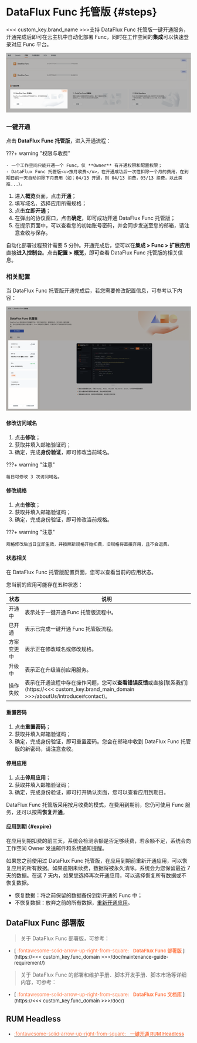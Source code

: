 # DataFlux Func 托管版 {#steps}

<<< custom_key.brand_name >>>支持 DataFlux Func 托管版一键开通服务，开通完成后即可在云主机中自动化部署 Func，同时在工作空间的**集成**可以快速登录对应 Func 平台。

![](img/automata-1.png)

### 一键开通

点击 **DataFlux Func 托管版**，进入开通流程：

???+ warning "权限与收费"

    - 一个工作空间只能开通一个 Func，仅 **Owner** 有开通权限和配置权限；  
    - DataFlux Func 托管版<u>按月收费</u>，在开通成功后一次性扣除一个月的费用，在到期日前一天自动扣除下月费用（如：04/13 开通，则 04/13 扣费，05/13 扣费，以此类推...）。

1. 进入**概览**页面，点击**开通**；
2. 填写域名、选择应用所需规格；
3. 点击**立即开通**；       
3. 在弹出的协议窗口，点击**确定**，即可成功开通 DataFlux Func 托管版；
4. 在提示页面中，可以查看您的初始账号密码，并会同步发送至您的邮箱，请注意查收与保存。     

自动化部署过程预计需要 5 分钟。开通完成后，您可以在**集成 > Func > 扩展应用**直接**进入控制台**。点击**配置 > 概览**，即可查看 DataFlux Func 托管版的相关信息。


### 相关配置

当 DataFlux Func 托管版开通完成后，若您需要修改配置信息，可参考以下内容：

![](img/automata-3.png)

#### 修改访问域名

1. 点击**修改**；
2. 获取并填入邮箱验证码；
3. 确定，完成**身份验证**，即可修改当前域名。

???+ warning "注意"

    每日可修改 3 次访问域名。


#### 修改规格

1. 点击**修改**；
2. 获取并填入邮箱验证码；
3. 确定，完成身份验证，即可修改当前规格。

???+ warning "注意"

    规格修改后当日立即生效，并按照新规格开始扣费，旧规格将直接弃用，且不会退费。


#### 状态相关

在 DataFlux Func 托管版配置页面，您可以查看当前的应用状态。

您当前的应用可能存在五种状态：

| 状态      | 说明            |
| ----------- | ------------- |
| 开通中      | 表示处于一键开通 Func 托管版流程中。             |
| 已开通      | 表示已完成一键开通 Func 托管版流程。             |
| 方案变更中      | 表示正在修改域名或修改规格。              |
| 升级中      | 表示正在升级当前应用服务。               |
| 操作失败      | 表示在开通流程中存在操作问题，您可以**查看错误反馈**或直接[联系我们](https://<<< custom_key.brand_main_domain >>>/aboutUs/introduce#contact)。           |

#### 重置密码

1. 点击**重置密码**；
2. 获取并填入邮箱验证码；
3. 确定，完成身份验证，即可重置密码。您会在邮箱中收到 DataFlux Func 托管版的新密码，请注意查收。


#### 停用应用

1. 点击**停用应用**；
2. 获取并填入邮箱验证码；
3. 确定，完成身份验证，即可打开确认页面，您可以查看应用到期日。

DataFlux Func 托管版采用按月收费的模式，在费用到期前，您仍可使用 Func 服务，还可以按需**恢复开通**。


#### 应用到期 {#expire}

在应用到期扣费的前三天，系统会检测余额是否足够续费，若余额不足，系统会向工作空间 Owner 发送邮件和系统通知提醒。

如果您之前使用过 DataFlux Func 托管版，在应用到期前重新开通应用，可以恢复应用的所有数据。如果逾期未续费，数据将被永久清除。系统会为您保留最近 7 天的数据。在这 7 天内，如果您选择再次开通应用，可以选择恢复所有数据或不恢复数据。


- 恢复数据：将之前保留的数据备份到新开通的 Func 中；  
- 不恢复数据：放弃之前的所有数据，[重新开通应用](#steps)。

## DataFlux Func 部署版

> 关于 DataFlux Func 部署版，可参考：

<font size=2>

<div class="grid cards" markdown>

- [<font color="coral"> :fontawesome-solid-arrow-up-right-from-square: &nbsp; __DataFlux Func 部署版__ </font>](https://<<< custom_key.func_domain >>>/doc/maintenance-guide-requirement/)

</div>

</font>

> 关于 DataFlux Func 的部署和维护手册、脚本开发手册、脚本市场等详细内容，可参考：

<font size=2>

<div class="grid cards" markdown>

- [<font color="coral"> :fontawesome-solid-arrow-up-right-from-square: &nbsp; __DataFlux Func 文档库__ </font>](https://<<< custom_key.func_domain >>>/doc/)


</div>

</font>

## RUM Headless

<font size=2>

<div class="grid cards" markdown>

- [<font color="coral"> :fontawesome-solid-arrow-up-right-from-square: &nbsp; __一键开通 RUM Headless__ </font>](./headless.md)


</div>

</font>